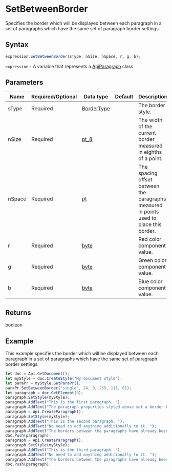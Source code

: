 # SetBetweenBorder

Specifies the border which will be displayed between each paragraph in a set of paragraphs which have the same set of paragraph border settings.

## Syntax

```javascript
expression.SetBetweenBorder(sType, nSize, nSpace, r, g, b);
```

`expression` - A variable that represents a [ApiParagraph](../ApiParagraph.md) class.

## Parameters

| **Name** | **Required/Optional** | **Data type** | **Default** | **Description** |
| ------------- | ------------- | ------------- | ------------- | ------------- |
| sType | Required | [BorderType](../../Enumeration/BorderType.md) |  | The border style. |
| nSize | Required | [pt_8](../../Enumeration/pt_8.md) |  | The width of the current border measured in eighths of a point. |
| nSpace | Required | [pt](../../Enumeration/pt.md) |  | The spacing offset between the paragraphs measured in points used to place this border. |
| r | Required | [byte](../../Enumeration/byte.md) |  | Red color component value. |
| g | Required | [byte](../../Enumeration/byte.md) |  | Green color component value. |
| b | Required | [byte](../../Enumeration/byte.md) |  | Blue color component value. |

## Returns

boolean

## Example

This example specifies the border which will be displayed between each paragraph in a set of paragraphs which have the same set of paragraph border settings.

```javascript editor-
let doc = Api.GetDocument();
let myStyle = doc.CreateStyle("My document style");
let paraPr = myStyle.GetParaPr();
paraPr.SetBetweenBorder("single", 24, 0, 255, 111, 61);
let paragraph = doc.GetElement(0);
paragraph.SetStyle(myStyle);
paragraph.AddText("This is the first paragraph. ");
paragraph.AddText("The paragraph properties styled above set a border between paragraphs.");
paragraph = Api.CreateParagraph();
paragraph.SetStyle(myStyle);
paragraph.AddText("This is the second paragraph. ");
paragraph.AddText("No need to add anything additionally to it. ");
paragraph.AddText("The borders between the paragraphs have already been set.");
doc.Push(paragraph);
paragraph = Api.CreateParagraph();
paragraph.SetStyle(myStyle);
paragraph.AddText("This is the third paragraph. ");
paragraph.AddText("No need to add anything additionally to it. ");
paragraph.AddText("The borders between the paragraphs have already been set.");
doc.Push(paragraph);
```

